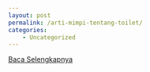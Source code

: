```yaml
---
layout: post
permalink: /arti-mimpi-tentang-toilet/
categories:
    - Uncategorized
---
```


[Baca Selengkapnya](/01)